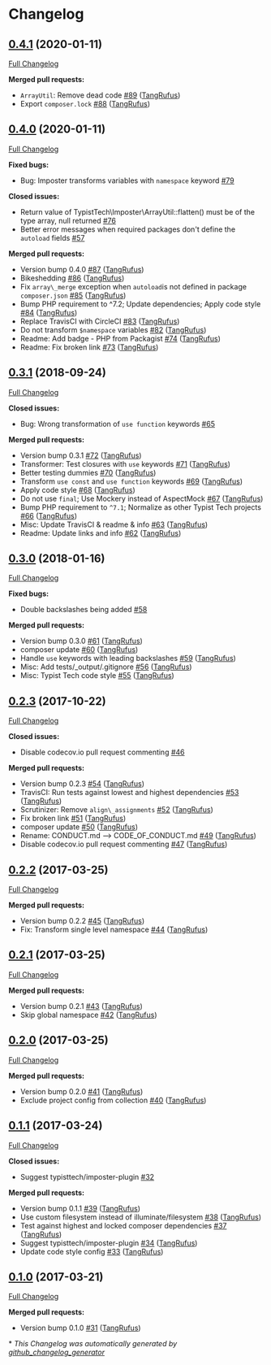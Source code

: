# Changelog

## [0.4.1](https://github.com/typisttech/imposter/tree/0.4.1) (2020-01-11)

[Full Changelog](https://github.com/typisttech/imposter/compare/0.4.0...0.4.1)

**Merged pull requests:**

- `ArrayUtil`: Remove dead code [\#89](https://github.com/TypistTech/imposter/pull/89) ([TangRufus](https://github.com/TangRufus))
- Export `composer.lock` [\#88](https://github.com/TypistTech/imposter/pull/88) ([TangRufus](https://github.com/TangRufus))

## [0.4.0](https://github.com/typisttech/imposter/tree/0.4.0) (2020-01-11)

[Full Changelog](https://github.com/typisttech/imposter/compare/0.3.1...0.4.0)

**Fixed bugs:**

- Bug: Imposter transforms variables with `namespace` keyword [\#79](https://github.com/TypistTech/imposter/issues/79)

**Closed issues:**

- Return value of TypistTech\Imposter\ArrayUtil::flatten\(\) must be of the type array, null returned [\#76](https://github.com/TypistTech/imposter/issues/76)
- Better error messages when required packages don't define the `autoload` fields [\#57](https://github.com/TypistTech/imposter/issues/57)

**Merged pull requests:**

- Version bump 0.4.0 [\#87](https://github.com/TypistTech/imposter/pull/87) ([TangRufus](https://github.com/TangRufus))
- Bikeshedding [\#86](https://github.com/TypistTech/imposter/pull/86) ([TangRufus](https://github.com/TangRufus))
- Fix `array\_merge` exception when `autoload`is not defined in package `composer.json` [\#85](https://github.com/TypistTech/imposter/pull/85) ([TangRufus](https://github.com/TangRufus))
- Bump PHP requirement to ^7.2; Update dependencies; Apply code style [\#84](https://github.com/TypistTech/imposter/pull/84) ([TangRufus](https://github.com/TangRufus))
- Replace TravisCI with CircleCI [\#83](https://github.com/TypistTech/imposter/pull/83) ([TangRufus](https://github.com/TangRufus))
- Do not transform `$namespace` variables [\#82](https://github.com/TypistTech/imposter/pull/82) ([TangRufus](https://github.com/TangRufus))
- Readme: Add badge - PHP from Packagist [\#74](https://github.com/TypistTech/imposter/pull/74) ([TangRufus](https://github.com/TangRufus))
- Readme: Fix broken link [\#73](https://github.com/TypistTech/imposter/pull/73) ([TangRufus](https://github.com/TangRufus))

## [0.3.1](https://github.com/typisttech/imposter/tree/0.3.1) (2018-09-24)

[Full Changelog](https://github.com/typisttech/imposter/compare/0.3.0...0.3.1)

**Closed issues:**

- Bug: Wrong transformation of `use function` keywords [\#65](https://github.com/TypistTech/imposter/issues/65)

**Merged pull requests:**

- Version bump 0.3.1 [\#72](https://github.com/TypistTech/imposter/pull/72) ([TangRufus](https://github.com/TangRufus))
- Transformer: Test closures with `use` keywords [\#71](https://github.com/TypistTech/imposter/pull/71) ([TangRufus](https://github.com/TangRufus))
- Better testing dummies [\#70](https://github.com/TypistTech/imposter/pull/70) ([TangRufus](https://github.com/TangRufus))
- Transform `use const` and `use function` keywords [\#69](https://github.com/TypistTech/imposter/pull/69) ([TangRufus](https://github.com/TangRufus))
- Apply code style [\#68](https://github.com/TypistTech/imposter/pull/68) ([TangRufus](https://github.com/TangRufus))
- Do not use `final`; Use Mockery instead of AspectMock [\#67](https://github.com/TypistTech/imposter/pull/67) ([TangRufus](https://github.com/TangRufus))
- Bump PHP requirement to `^7.1`; Normalize as other Typist Tech projects [\#66](https://github.com/TypistTech/imposter/pull/66) ([TangRufus](https://github.com/TangRufus))
- Misc: Update TravisCI & readme & info [\#63](https://github.com/TypistTech/imposter/pull/63) ([TangRufus](https://github.com/TangRufus))
- Readme: Update links and info [\#62](https://github.com/TypistTech/imposter/pull/62) ([TangRufus](https://github.com/TangRufus))

## [0.3.0](https://github.com/typisttech/imposter/tree/0.3.0) (2018-01-16)

[Full Changelog](https://github.com/typisttech/imposter/compare/0.2.3...0.3.0)

**Fixed bugs:**

- Double backslashes being added [\#58](https://github.com/TypistTech/imposter/issues/58)

**Merged pull requests:**

- Version bump 0.3.0 [\#61](https://github.com/TypistTech/imposter/pull/61) ([TangRufus](https://github.com/TangRufus))
- composer update [\#60](https://github.com/TypistTech/imposter/pull/60) ([TangRufus](https://github.com/TangRufus))
- Handle `use` keywords with leading backslashes [\#59](https://github.com/TypistTech/imposter/pull/59) ([TangRufus](https://github.com/TangRufus))
- Misc: Add tests/\_output/.gitignore [\#56](https://github.com/TypistTech/imposter/pull/56) ([TangRufus](https://github.com/TangRufus))
- Misc: Typist Tech code style [\#55](https://github.com/TypistTech/imposter/pull/55) ([TangRufus](https://github.com/TangRufus))

## [0.2.3](https://github.com/typisttech/imposter/tree/0.2.3) (2017-10-22)

[Full Changelog](https://github.com/typisttech/imposter/compare/0.2.2...0.2.3)

**Closed issues:**

- Disable codecov.io pull request commenting [\#46](https://github.com/TypistTech/imposter/issues/46)

**Merged pull requests:**

- Version bump 0.2.3 [\#54](https://github.com/TypistTech/imposter/pull/54) ([TangRufus](https://github.com/TangRufus))
- TravisCI: Run tests against lowest and highest dependencies [\#53](https://github.com/TypistTech/imposter/pull/53) ([TangRufus](https://github.com/TangRufus))
- Scrutinizer: Remove `align\_assignments` [\#52](https://github.com/TypistTech/imposter/pull/52) ([TangRufus](https://github.com/TangRufus))
- Fix broken link [\#51](https://github.com/TypistTech/imposter/pull/51) ([TangRufus](https://github.com/TangRufus))
- composer update [\#50](https://github.com/TypistTech/imposter/pull/50) ([TangRufus](https://github.com/TangRufus))
- Rename: CONDUCT.md --\> CODE\_OF\_CONDUCT.md [\#49](https://github.com/TypistTech/imposter/pull/49) ([TangRufus](https://github.com/TangRufus))
- Disable codecov.io pull request commenting [\#47](https://github.com/TypistTech/imposter/pull/47) ([TangRufus](https://github.com/TangRufus))

## [0.2.2](https://github.com/typisttech/imposter/tree/0.2.2) (2017-03-25)

[Full Changelog](https://github.com/typisttech/imposter/compare/0.2.1...0.2.2)

**Merged pull requests:**

- Version bump 0.2.2 [\#45](https://github.com/TypistTech/imposter/pull/45) ([TangRufus](https://github.com/TangRufus))
- Fix: Transform single level namespace [\#44](https://github.com/TypistTech/imposter/pull/44) ([TangRufus](https://github.com/TangRufus))

## [0.2.1](https://github.com/typisttech/imposter/tree/0.2.1) (2017-03-25)

[Full Changelog](https://github.com/typisttech/imposter/compare/0.2.0...0.2.1)

**Merged pull requests:**

- Version bump 0.2.1 [\#43](https://github.com/TypistTech/imposter/pull/43) ([TangRufus](https://github.com/TangRufus))
- Skip global namespace [\#42](https://github.com/TypistTech/imposter/pull/42) ([TangRufus](https://github.com/TangRufus))

## [0.2.0](https://github.com/typisttech/imposter/tree/0.2.0) (2017-03-25)

[Full Changelog](https://github.com/typisttech/imposter/compare/0.1.1...0.2.0)

**Merged pull requests:**

- Version bump 0.2.0 [\#41](https://github.com/TypistTech/imposter/pull/41) ([TangRufus](https://github.com/TangRufus))
- Exclude project config from collection [\#40](https://github.com/TypistTech/imposter/pull/40) ([TangRufus](https://github.com/TangRufus))

## [0.1.1](https://github.com/typisttech/imposter/tree/0.1.1) (2017-03-24)

[Full Changelog](https://github.com/typisttech/imposter/compare/0.1.0...0.1.1)

**Closed issues:**

- Suggest typisttech/imposter-plugin [\#32](https://github.com/TypistTech/imposter/issues/32)

**Merged pull requests:**

- Version bump 0.1.1 [\#39](https://github.com/TypistTech/imposter/pull/39) ([TangRufus](https://github.com/TangRufus))
- Use custom filesystem instead of illuminate/filesystem [\#38](https://github.com/TypistTech/imposter/pull/38) ([TangRufus](https://github.com/TangRufus))
- Test against highest and locked composer dependencies [\#37](https://github.com/TypistTech/imposter/pull/37) ([TangRufus](https://github.com/TangRufus))
- Suggest typisttech/imposter-plugin [\#34](https://github.com/TypistTech/imposter/pull/34) ([TangRufus](https://github.com/TangRufus))
- Update code style config [\#33](https://github.com/TypistTech/imposter/pull/33) ([TangRufus](https://github.com/TangRufus))

## [0.1.0](https://github.com/typisttech/imposter/tree/0.1.0) (2017-03-21)

[Full Changelog](https://github.com/typisttech/imposter/compare/08bb86bafbad5d5011156a24d7b32ad883bdf6c0...0.1.0)

**Merged pull requests:**

- Version bump 0.1.0 [\#31](https://github.com/TypistTech/imposter/pull/31) ([TangRufus](https://github.com/TangRufus))



\* *This Changelog was automatically generated by [github_changelog_generator](https://github.com/github-changelog-generator/github-changelog-generator)*
